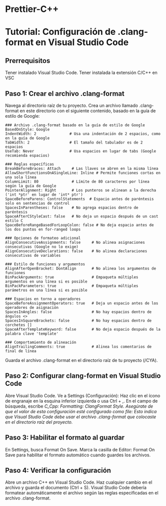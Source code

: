 # Prettier-C++
# Tutorial: Configuración de .clang-format en Visual Studio Code

## Prerrequisitos
Tener instalado Visual Studio Code.
Tener instalada la extensión C/C++ en VSC

## Paso 1: Crear el archivo .clang-format
Navega al directorio raíz de tu proyecto.
Crea un archivo llamado .clang-format en este directorio con el siguiente contenido, basado en la guía de estilo de Google:
```
### Archivo .clang-format basado en la guía de estilo de Google
BasedOnStyle: Google
IndentWidth: 2               # Usa una indentación de 2 espacios, como en la guía de Google
TabWidth: 2                  # El tamaño del tabulador es de 2 espacios
UseTab: Never                # Usa espacios en lugar de tabs (Google recomienda espacios)

### Reglas específicas
BreakBeforeBraces: Attach     # Las llaves se abren en la misma línea
AllowShortFunctionsOnASingleLine: Inline # Permite funciones cortas en una sola línea
ColumnLimit: 80               # Límite de 80 caracteres por línea según la guía de Google
PointerAlignment: Right       # Los punteros se alinean a la derecha ('int *ptr' en lugar de 'int* ptr')
SpaceBeforeParens: ControlStatements  # Espacio antes de paréntesis solo en sentencias de control
SpacesInParentheses: false    # No agrega espacios dentro de paréntesis
SpaceAfterCStyleCast: false   # No deja un espacio después de un cast estilo C
SpaceBeforeRangeBasedForLoopColon: false # No deja espacio antes de los dos puntos en for-ranged loops

### Opciones de formateo adicional
AlignConsecutiveAssignments: false     # No alinea asignaciones consecutivas (Google no lo exige)
AlignConsecutiveDeclarations: false    # No alinea declaraciones consecutivas de variables

### Estilo de funciones y argumentos
AlignAfterOpenBracket: DontAlign       # No alinea los argumentos de funciones
BinPackArguments: true                 # Empaqueta múltiples argumentos en una línea si es posible
BinPackParameters: true                # Empaqueta múltiples parámetros en una línea si es posible

### Espacios en torno a operadores
SpaceBeforeAssignmentOperators: true   # Deja un espacio antes de los operadores de asignación
SpacesInAngles: false                  # No hay espacios dentro de ángulos <>
SpacesInSquareBrackets: false          # No hay espacios dentro de corchetes []
SpaceAfterTemplateKeyword: false       # No deja espacio después de la palabra clave 'template'

### Comportamiento de alineación
AlignTrailingComments: true            # Alinea los comentarios de final de línea
```

Guarda el archivo .clang-format en el directorio raíz de tu proyecto (/CYA).
## Paso 2: Configurar clang-format en Visual Studio Code
Abre Visual Studio Code.
Ve a Settings (Configuración):
Haz clic en el ícono de engranaje en la esquina inferior izquierda o usa Ctrl + ,.
En el campo de búsqueda, escribe *C_Cpp: Formatting: ClangFormat Style.
Asegúrate de que el valor de esta configuración esté configurado como file:
Esto indica que Visual Studio Code debe usar el archivo .clang-format que colocaste en el directorio raíz del proyecto.*

## Paso 3: Habilitar el formato al guardar
En Settings, busca Format On Save.
Marca la casilla de Editor: Format On Save para habilitar el formato automático cuando guardes los archivos.
## Paso 4: Verificar la configuración
Abre un archivo C++ en Visual Studio Code.
Haz cualquier cambio en el archivo y guarda el documento (Ctrl + S).
Visual Studio Code debería formatear automáticamente el archivo según las reglas especificadas en el archivo .clang-format.
